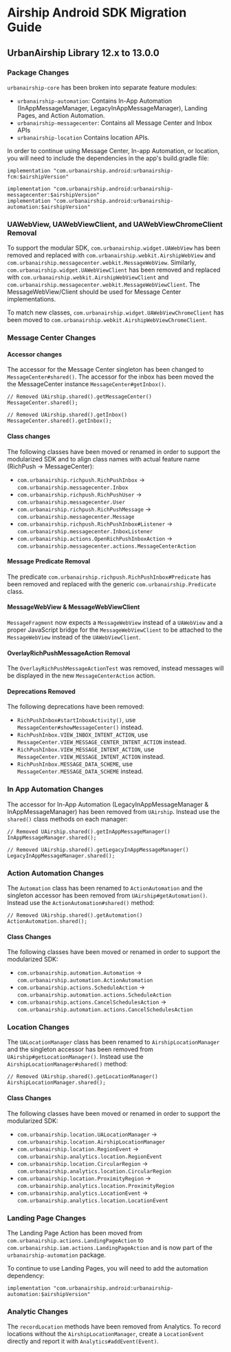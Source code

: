 # Airship Android SDK Migration Guide

## UrbanAirship Library 12.x to 13.0.0

### Package Changes

`urbanairship-core` has been broken into separate feature modules:
- `urbanairship-automation`: Contains In-App Automation (InAppMessageManager, LegacyInAppMessageManager), Landing Pages, and Action Automation.
- `urbanairship-messagecenter`: Contains all Message Center and Inbox APIs
- `urbanairship-location` Contains location APIs.

In order to continue using Message Center, In-app Automation, or location, you will need to include the dependencies in the app's build.gradle file:

```
implementation "com.urbanairship.android:urbanairship-fcm:$airshipVersion"

implementation "com.urbanairship.android:urbanairship-messagecenter:$airshipVersion"
implementation "com.urbanairship.android:urbanairship-automation:$airshipVersion"
```

### UAWebView, UAWebViewClient, and UAWebViewChromeClient Removal

To support the modular SDK, `com.urbanairship.widget.UAWebView` has been removed and replaced with `com.urbanairship.webkit.AirshipWebView` and `com.urbanairship.messagecenter.webkit.MessageWebView`. Similarly,  `com.urbanairship.widget.UAWebViewClient` has been removed and replaced with `com.urbanairship.webkit.AirshipWebViewClient` and `com.urbanairship.messagecenter.webkit.MessageWebViewClient`. The MessageWebView/Client should be used for Message Center implementations.

To match new classes, `com.urbanairship.widget.UAWebViewChromeClient` has been moved to `com.urbanairship.webkit.AirshipWebViewChromeClient`.

### Message Center Changes

#### Accessor changes

The accessor for the Message Center singleton has been changed to
`MessageCenter#shared()`. The accessor for the inbox has been moved the
the MessageCenter instance `MessageCenter#getInbox()`.

```
// Removed UAirship.shared().getMessageCenter()
MessageCenter.shared();

// Removed UAirship.shared().getInbox()
MessageCenter.shared().getInbox();
```

#### Class changes

The following classes have been moved or renamed in order to support the modularized SDK and
to align class names with actual feature name (RichPush -> MessageCenter):

- `com.urbanairship.richpush.RichPushInbox` -> `com.urbanairship.messagecenter.Inbox`
- `com.urbanairship.richpush.RichPushUser` -> `com.urbanairship.messagecenter.User`
- `com.urbanairship.richpush.RichPushMessage` -> `com.urbanairship.messagecenter.Message`
- `com.urbanairship.richpush.RichPushInbox#Listener` -> `com.urbanairship.messagecenter.InboxListener`
- `com.urbanairship.actions.OpenRichPushInboxAction` -> `com.urbanairship.messagecenter.actions.MessageCenterAction`

#### Message Predicate Removal

The predicate `com.urbanairship.richpush.RichPushInbox#Predicate` has been removed and
replaced with the generic `com.urbanairship.Predicate` class.

#### MessageWebView & MessageWebViewClient

`MessageFragment` now expects a `MessageWebView` instead of a `UAWebView` and a proper JavaScript bridge for the `MessageWebViewClient` to be attached to the `MessageWebView` instead of the `UAWebViewClient`.

#### OverlayRichPushMessageAction Removal

The `OverlayRichPushMessageActionTest` was removed, instead messages will be displayed in the new `MessageCenterAction` action.

#### Deprecations Removed

The following deprecations have been removed:

- `RichPushInbox#startInboxActivity()`, use `MessageCenter#showMessageCenter()` instead.
- `RichPushInbox.VIEW_INBOX_INTENT_ACTION`, use `MessageCenter.VIEW_MESSAGE_CENTER_INTENT_ACTION` instead.
- `RichPushInbox.VIEW_MESSAGE_INTENT_ACTION`, use `MessageCenter.VIEW_MESSAGE_INTENT_ACTION` instead.
- `RichPushInbox.MESSAGE_DATA_SCHEME`, use `MessageCenter.MESSAGE_DATA_SCHEME` instead.

### In App Automation Changes

The accessor for In-App Automation (LegacyInAppMessageManager & InAppMessageManager) has been removed from `UAirship`.
Instead use the `shared()` class methods on each manager:

```
// Removed UAirship.shared().getInAppMessageManager()
InAppMessageManager.shared();

// Removed UAirship.shared().getLegacyInAppMessageManager()
LegacyInAppMessageManager.shared();
```

### Action Automation Changes

The `Automation` class has been renamed to `ActionAutomation` and the singleton accessor has been removed
from `UAirship#getAutomation()`. Instead use the `ActionAutomation#shared()` method:

```
// Removed UAirship.shared().getAutomation()
ActionAutomation.shared();
```

#### Class Changes

The following classes have been moved or renamed in order to support the modularized SDK:

- `com.urbanairship.automation.Automation` -> `com.urbanairship.automation.ActionAutomation`
- `com.urbanairship.actions.ScheduleAction` -> `com.urbanairship.automation.actions.ScheduleAction`
- `com.urbanairship.actions.CancelSchedulesAction` -> `com.urbanairship.automation.actions.CancelSchedulesAction`

### Location Changes

The `UALocationManager` class has been renamed to `AirshipLocationManager` and the singleton accessor has been removed
from `UAirship#getLocationManager()`. Instead use the `AirshipLocationManager#shared()` method:

```
// Removed UAirship.shared().getLocationManager()
AirshipLocationManager.shared();
```

#### Class Changes

The following classes have been moved or renamed in order to support the modularized SDK:

- `com.urbanairship.location.UALocationManager` -> `com.urbanairship.location.AirshipLocationManager`
- `com.urbanairship.location.RegionEvent` -> `com.urbanairship.analytics.location.RegionEvent`
- `com.urbanairship.location.CircularRegion` -> `com.urbanairship.analytics.location.CircularRegion`
- `com.urbanairship.location.ProximityRegion` -> `com.urbanairship.analytics.location.ProximityRegion`
- `com.urbanairship.analytics.LocationEvent` -> `com.urbanairship.analytics.location.LocationEvent`

### Landing Page Changes

The Landing Page Action has been moved from `com.urbanairship.actions.LandingPageAction` to  `com.urbanairship.iam.actions.LandingPageAction` and is now part of the `urbanairship-automation` package.

To continue to use Landing Pages, you will need to add the automation dependency:

```
implementation "com.urbanairship.android:urbanairship-automation:$airshipVersion"
```

### Analytic Changes

The `recordLocation` methods have been removed from Analytics. To record locations without the `AirshipLocationManager`, create
a `LocationEvent` directly and report it with `Analytics#addEvent(Event)`.
